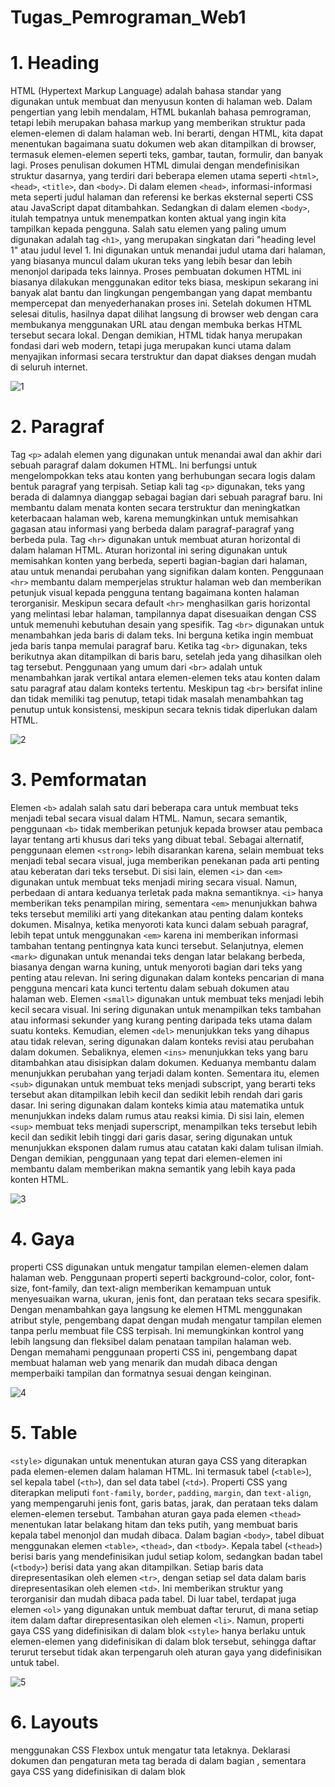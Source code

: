 # Tugas_Pemrograman_Web1

# 1. Heading

<p>
  
HTML (Hypertext Markup Language) adalah bahasa standar yang digunakan untuk membuat dan menyusun konten di halaman web. Dalam pengertian yang lebih mendalam, HTML bukanlah bahasa pemrograman, tetapi lebih merupakan bahasa markup yang memberikan struktur pada elemen-elemen di dalam halaman web. Ini berarti, dengan HTML, kita dapat menentukan bagaimana suatu dokumen web akan ditampilkan di browser, termasuk elemen-elemen seperti teks, gambar, tautan, formulir, dan banyak lagi. Proses penulisan dokumen HTML dimulai dengan mendefinisikan struktur dasarnya, yang terdiri dari beberapa elemen utama seperti `<html>`, `<head>`, `<title>`, dan `<body>`. Di dalam elemen `<head>`, informasi-informasi meta seperti judul halaman dan referensi ke berkas eksternal seperti CSS atau JavaScript dapat ditambahkan. Sedangkan di dalam elemen `<body>`, itulah tempatnya untuk menempatkan konten aktual yang ingin kita tampilkan kepada pengguna. Salah satu elemen yang paling umum digunakan adalah tag `<h1>`, yang merupakan singkatan dari "heading level 1" atau judul level 1. Ini digunakan untuk menandai judul utama dari halaman, yang biasanya muncul dalam ukuran teks yang lebih besar dan lebih menonjol daripada teks lainnya. Proses pembuatan dokumen HTML ini biasanya dilakukan menggunakan editor teks biasa, meskipun sekarang ini banyak alat bantu dan lingkungan pengembangan yang dapat membantu mempercepat dan menyederhanakan proses ini. Setelah dokumen HTML selesai ditulis, hasilnya dapat dilihat langsung di browser web dengan cara membukanya menggunakan URL atau dengan membuka berkas HTML tersebut secara lokal. Dengan demikian, HTML tidak hanya merupakan fondasi dari web modern, tetapi juga merupakan kunci utama dalam menyajikan informasi secara terstruktur dan dapat diakses dengan mudah di seluruh internet.</p>
  
![1](https://github.com/yusufefendi123/Tugas_Pemrograman_Web1/assets/140128335/35f67769-84f6-422f-97e1-43495ba100a7)

# 2. Paragraf
<p>


Tag `<p>` adalah elemen yang digunakan untuk menandai awal dan akhir dari sebuah paragraf dalam dokumen HTML. Ini berfungsi untuk mengelompokkan teks atau konten yang berhubungan secara logis dalam bentuk paragraf yang terpisah. Setiap kali tag `<p>` digunakan, teks yang berada di dalamnya dianggap sebagai bagian dari sebuah paragraf baru. Ini membantu dalam menata konten secara terstruktur dan meningkatkan keterbacaan halaman web, karena memungkinkan untuk memisahkan gagasan atau informasi yang berbeda dalam paragraf-paragraf yang berbeda pula.
Tag `<hr>` digunakan untuk membuat aturan horizontal di dalam halaman HTML. Aturan horizontal ini sering digunakan untuk memisahkan konten yang berbeda, seperti bagian-bagian dari halaman, atau untuk menandai perubahan yang signifikan dalam konten. Penggunaan `<hr>` membantu dalam memperjelas struktur halaman web dan memberikan petunjuk visual kepada pengguna tentang bagaimana konten halaman terorganisir. Meskipun secara default `<hr>` menghasilkan garis horizontal yang melintasi lebar halaman, tampilannya dapat disesuaikan dengan CSS untuk memenuhi kebutuhan desain yang spesifik.
Tag `<br>` digunakan untuk menambahkan jeda baris di dalam teks. Ini berguna ketika ingin membuat jeda baris tanpa memulai paragraf baru. Ketika tag `<br>` digunakan, teks berikutnya akan ditampilkan di baris baru, setelah jeda yang dihasilkan oleh tag tersebut. Penggunaan yang umum dari `<br>` adalah untuk menambahkan jarak vertikal antara elemen-elemen teks atau konten dalam satu paragraf atau dalam konteks tertentu. Meskipun tag `<br>` bersifat inline dan tidak memiliki tag penutup, tetapi tidak masalah menambahkan tag penutup untuk konsistensi, meskipun secara teknis tidak diperlukan dalam HTML.</p>

![2](https://github.com/yusufefendi123/Tugas_Pemrograman_Web1/assets/140128335/6cee176e-4ad6-4e51-8770-7c6e86370690)

# 3. Pemformatan
<p>

Elemen `<b>` adalah salah satu dari beberapa cara untuk membuat teks menjadi tebal secara visual dalam HTML. Namun, secara semantik, penggunaan `<b>` tidak memberikan petunjuk kepada browser atau pembaca layar tentang arti khusus dari teks yang dibuat tebal. Sebagai alternatif, penggunaan elemen `<strong>` lebih disarankan karena, selain membuat teks menjadi tebal secara visual, juga memberikan penekanan pada arti penting atau keberatan dari teks tersebut. 
Di sisi lain, elemen `<i>` dan `<em>` digunakan untuk membuat teks menjadi miring secara visual. Namun, perbedaan di antara keduanya terletak pada makna semantiknya. `<i>` hanya memberikan teks penampilan miring, sementara `<em>` menunjukkan bahwa teks tersebut memiliki arti yang ditekankan atau penting dalam konteks dokumen. Misalnya, ketika menyoroti kata kunci dalam sebuah paragraf, lebih tepat untuk menggunakan `<em>` karena ini memberikan informasi tambahan tentang pentingnya kata kunci tersebut.
Selanjutnya, elemen `<mark>` digunakan untuk menandai teks dengan latar belakang berbeda, biasanya dengan warna kuning, untuk menyoroti bagian dari teks yang penting atau relevan. Ini sering digunakan dalam konteks pencarian di mana pengguna mencari kata kunci tertentu dalam sebuah dokumen atau halaman web.
Elemen `<small>` digunakan untuk membuat teks menjadi lebih kecil secara visual. Ini sering digunakan untuk menampilkan teks tambahan atau informasi sekunder yang kurang penting daripada teks utama dalam suatu konteks.
Kemudian, elemen `<del>` menunjukkan teks yang dihapus atau tidak relevan, sering digunakan dalam konteks revisi atau perubahan dalam dokumen. Sebaliknya, elemen `<ins>` menunjukkan teks yang baru ditambahkan atau disisipkan dalam dokumen. Keduanya membantu dalam menunjukkan perubahan yang terjadi dalam konten.
Sementara itu, elemen `<sub>` digunakan untuk membuat teks menjadi subscript, yang berarti teks tersebut akan ditampilkan lebih kecil dan sedikit lebih rendah dari garis dasar. Ini sering digunakan dalam konteks kimia atau matematika untuk menunjukkan indeks dalam rumus atau reaksi kimia. Di sisi lain, elemen `<sup>` membuat teks menjadi superscript, menampilkan teks tersebut lebih kecil dan sedikit lebih tinggi dari garis dasar, sering digunakan untuk menunjukkan eksponen dalam rumus atau catatan kaki dalam tulisan ilmiah. Dengan demikian, penggunaan yang tepat dari elemen-elemen ini membantu dalam memberikan makna semantik yang lebih kaya pada konten HTML.</p>

![3](https://github.com/yusufefendi123/Tugas_Pemrograman_Web1/assets/140128335/0b607d93-edf4-4300-8392-c32e6ab4b237)

# 4. Gaya
<p> properti CSS digunakan untuk mengatur tampilan elemen-elemen dalam halaman web. Penggunaan properti seperti background-color, color, font-size, font-family, dan text-align memberikan kemampuan untuk menyesuaikan warna, ukuran, jenis font, dan perataan teks secara spesifik. Dengan menambahkan gaya langsung ke elemen HTML menggunakan atribut style, pengembang dapat dengan mudah mengatur tampilan elemen tanpa perlu membuat file CSS terpisah. Ini memungkinkan kontrol yang lebih langsung dan fleksibel dalam penataan tampilan halaman web. Dengan memahami penggunaan properti CSS ini, pengembang dapat membuat halaman web yang menarik dan mudah dibaca dengan memperbaiki tampilan dan formatnya sesuai dengan keinginan.</p>

![4](https://github.com/yusufefendi123/Tugas_Pemrograman_Web1/assets/140128335/fff8d419-1827-4210-b921-b9cb3ba223dd)

# 5. Table
<p>
  
`<style>` digunakan untuk menentukan aturan gaya CSS yang diterapkan pada elemen-elemen dalam halaman HTML. Ini termasuk tabel (`<table>`), sel kepala tabel (`<th>`), dan sel data tabel (`<td>`). Properti CSS yang diterapkan meliputi `font-family`, `border`, `padding`, `margin`, dan `text-align`, yang mempengaruhi jenis font, garis batas, jarak, dan perataan teks dalam elemen-elemen tersebut. 
Tambahan aturan gaya pada elemen `<thead>` menentukan latar belakang hitam dan teks putih, yang membuat baris kepala tabel menonjol dan mudah dibaca.
Dalam bagian `<body>`, tabel dibuat menggunakan elemen `<table>`, `<thead>`, dan `<tbody>`. Kepala tabel (`<thead>`) berisi baris yang mendefinisikan judul setiap kolom, sedangkan badan tabel (`<tbody>`) berisi data yang akan ditampilkan. Setiap baris data direpresentasikan oleh elemen `<tr>`, dengan setiap sel data dalam baris direpresentasikan oleh elemen `<td>`. Ini memberikan struktur yang terorganisir dan mudah dibaca pada tabel.
Di luar tabel, terdapat juga elemen `<ol>` yang digunakan untuk membuat daftar terurut, di mana setiap item dalam daftar direpresentasikan oleh elemen `<li>`. Namun, properti gaya CSS yang didefinisikan di dalam blok `<style>` hanya berlaku untuk elemen-elemen yang didefinisikan di dalam blok tersebut, sehingga daftar terurut tersebut tidak akan terpengaruh oleh aturan gaya yang didefinisikan untuk tabel.</p>

![5](https://github.com/yusufefendi123/Tugas_Pemrograman_Web1/assets/140128335/42d90f38-dee1-4f4a-b961-13437146bc6b)

# 6. Layouts
<p>

menggunakan CSS Flexbox untuk mengatur tata letaknya. Deklarasi dokumen dan pengaturan meta tag berada di dalam bagian <head>, sementara gaya CSS yang didefinisikan di dalam blok <style> mengatur tampilan elemen-elemen seperti header, navigasi, artikel, dan footer. Penggunaan properti Flexbox seperti display: flex memungkinkan untuk penataan elemen-elemen secara fleksibel, terutama dalam menangani responsivitas layar yang berbeda. Di dalam bagian <body>, konten halaman termasuk teks dan tautan, yang ditempatkan dalam struktur yang telah ditentukan menggunakan Flexbox. Ini menciptakan tata letak yang responsif terhadap perubahan ukuran layar, seperti penumpukan kolom pada layar yang lebih kecil. Dengan demikian, potongan kode tersebut menciptakan halaman web yang sederhana namun efektif, dengan tata letak yang responsif dan menarik..</p>

![6](https://github.com/yusufefendi123/Tugas_Pemrograman_Web1/assets/140128335/51efb39f-70e6-452f-bf39-8279fbc1b041)

# WEb Sederhana HTML + CSS
<p>

Elemen `<header>` berfungsi sebagai bagian atas halaman web yang biasanya menampilkan judul utama atau elemen-elemen penting lainnya.
Elemen `<nav>` berfungsi untuk menyediakan menu navigasi, yang memungkinkan pengguna untuk berpindah ke halaman-halaman lain di situs web.
Elemen `<section>` berfungsi untuk membagi konten utama halaman web menjadi bagian-bagian yang lebih terfokus.
Elemen `<article>` berfungsi untuk menandai konten independen yang dapat berdiri sendiri di dalam halaman web.
Elemen `<footer>` berfungsi sebagai bagian bawah halaman web yang biasanya berisi informasi penutup, seperti nama penulis atau hak cipta.
</p>

![simple_web1](https://github.com/yusufefendi123/Tugas_Pemrograman_Web1/assets/140128335/7f130440-1250-4a89-a9a6-8505462f566d)

<h2>Gaya untuk bagian-bagianya</h2>

![code1](https://github.com/yusufefendi123/Tugas_Pemrograman_Web1/assets/140128335/38d5db59-e2eb-4d53-987e-24cc41a4ede6)

